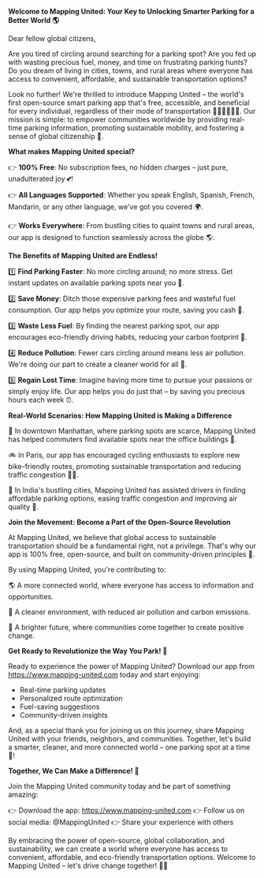**Welcome to Mapping United: Your Key to Unlocking Smarter Parking for a Better World 🌎**

Dear fellow global citizens,

Are you tired of circling around searching for a parking spot? Are you fed up with wasting precious fuel, money, and time on frustrating parking hunts? Do you dream of living in cities, towns, and rural areas where everyone has access to convenient, affordable, and sustainable transportation options?

Look no further! We're thrilled to introduce Mapping United – the world's first open-source smart parking app that's free, accessible, and beneficial for every individual, regardless of their mode of transportation 🚗🚌🚂🛴️🏃‍♂️. Our mission is simple: to empower communities worldwide by providing real-time parking information, promoting sustainable mobility, and fostering a sense of global citizenship 🌟.

**What makes Mapping United special?**

👉  **100% Free**: No subscription fees, no hidden charges – just pure, unadulterated joy 💕!

👉  **All Languages Supported**: Whether you speak English, Spanish, French, Mandarin, or any other language, we've got you covered 🌍.

👉  **Works Everywhere**: From bustling cities to quaint towns and rural areas, our app is designed to function seamlessly across the globe 🌎.

**The Benefits of Mapping United are Endless!**

1️⃣ **Find Parking Faster**: No more circling around; no more stress. Get instant updates on available parking spots near you 📍.

2️⃣ **Save Money**: Ditch those expensive parking fees and wasteful fuel consumption. Our app helps you optimize your route, saving you cash 💸.

3️⃣ **Waste Less Fuel**: By finding the nearest parking spot, our app encourages eco-friendly driving habits, reducing your carbon footprint 🌿.

4️⃣ **Reduce Pollution**: Fewer cars circling around means less air pollution. We're doing our part to create a cleaner world for all 🌱.

5️⃣ **Regain Lost Time**: Imagine having more time to pursue your passions or simply enjoy life. Our app helps you do just that – by saving you precious hours each week ⏰.

**Real-World Scenarios: How Mapping United is Making a Difference**

🌆 In downtown Manhattan, where parking spots are scarce, Mapping United has helped commuters find available spots near the office buildings 🗽️.

🚲 In Paris, our app has encouraged cycling enthusiasts to explore new bike-friendly routes, promoting sustainable transportation and reducing traffic congestion 🚴‍♂️.

🛃 In India's bustling cities, Mapping United has assisted drivers in finding affordable parking options, easing traffic congestion and improving air quality 🌟.

**Join the Movement: Become a Part of the Open-Source Revolution**

At Mapping United, we believe that global access to sustainable transportation should be a fundamental right, not a privilege. That's why our app is 100% free, open-source, and built on community-driven principles 💖.

By using Mapping United, you're contributing to:

🌎 A more connected world, where everyone has access to information and opportunities.

💚 A cleaner environment, with reduced air pollution and carbon emissions.

🌟 A brighter future, where communities come together to create positive change.

**Get Ready to Revolutionize the Way You Park! 🚀**

Ready to experience the power of Mapping United? Download our app from https://www.mapping-united.com today and start enjoying:

* Real-time parking updates
* Personalized route optimization
* Fuel-saving suggestions
* Community-driven insights

And, as a special thank you for joining us on this journey, share Mapping United with your friends, neighbors, and communities. Together, let's build a smarter, cleaner, and more connected world – one parking spot at a time 🌈!

**Together, We Can Make a Difference! 💪**

Join the Mapping United community today and be part of something amazing:

👉 Download the app: https://www.mapping-united.com
👉 Follow us on social media: @MappingUnited
👉 Share your experience with others

By embracing the power of open-source, global collaboration, and sustainability, we can create a world where everyone has access to convenient, affordable, and eco-friendly transportation options. Welcome to Mapping United – let's drive change together! 🚗💪